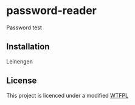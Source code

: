 # password-reader

Password test

## Installation

Leinengen

## License

This project is licenced under a modified [WTFPL](LICENSE.txt)
